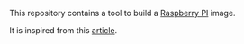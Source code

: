 This repository contains a tool to build a [Raspberry PI](http://www.raspberrypi.org/) image.

It is inspired from this [article](http://blog.kmp.or.at/2012/05/build-your-own-raspberry-pi-image/).

